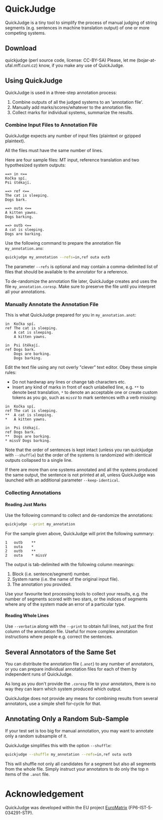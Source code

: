 # QuickJudge
QuickJudge is a tiny tool to simplify the process of manual judging of string segments (e.g. sentences in machine translation output) of one or more competing systems.

## Download
quickjudge (perl source code, license: CC-BY-SA)
Please, let me (bojar-at-ufal.mff.cuni.cz) know, if you make any use of QuickJudge.

## Using QuickJudge
QuickJudge is used in a three-step annotation process:

1. Combine outputs of all the judged systems to an 'annotation file'.
2. Manually add marks/scores/whatever to the annotation file.
3. Collect marks for individual systems, summarize the results.

### Combine Input Files to Annotation File
QuickJudge expects any number of input files (plaintext or gzipped plaintext).

All the files must have the same number of lines.

Here are four sample files: MT input, reference translation and two hypothesized system outputs:

```
==> in <==
Kočka spí.
Psi štěkají.

==> ref <==
The cat is sleeping.
Dogs bark.

==> outa <==
A kitten yawns.
Dogs barking.

==> outb <==
A cat is sleeping.
Dogs are barking.
```

Use the following command to prepare the annotation file ``my_annotation.ano``:

```bash
quickjudge my_annotation --refs=in,ref outa outb
```
The parameter ``--refs`` is optional and may contain a comma-delimited list of files that should be available to the annotator for a reference.

To de-randomize the annotation file later, QuickJudge creates and uses the file ``my_annotation.coresp``. Make sure to preserve the file until you interpret all your annotations.

### Manually Annotate the Annotation File
This is what QuickJudge prepared for you in ``my_annotation.anot``:

```
in	Kočka spí.
ref	The cat is sleeping.
	A cat is sleeping.
	A kitten yawns.

in	Psi štěkají.
ref	Dogs bark.
	Dogs are barking.
	Dogs barking.
```

Edit the text file using any not overly "clever" text editor. Obey these simple rules:

* Do not hardwrap any lines or change tab characters etc.
* Insert any kind of marks in front of each unlabelled line, e.g. ``**`` to denote best translation, `*` to denote an acceptable one or create custom tokens as you go, such as ``missV`` to mark sentences with a verb missing:

```
in	Kočka spí.
ref	The cat is sleeping.
**	A cat is sleeping.
*	A kitten yawns.

in	Psi štěkají.
ref	Dogs bark.
**	Dogs are barking.
* missV	Dogs barking.
```

Note that the order of sentences is kept intact (unless you ran quickjudge with ``--shuffle``) but the order of the systems is randomized with identical outputs collapsed to a single line.

If there are more than one systems annotated and all the systems produced the same output, the sentence is not printed at all, unless QuickJudge was launched with an additional parameter ``--keep-identical``.

### Collecting Annotations
#### Reading Just Marks
Use the following command to collect and de-randomize the annotations:

```bash
quickjudge --print my_annotation
```
For the sample given above, QuickJudge will print the following summary:

```
1	outb	**
1	outa	*
2	outb	**
2	outa	* missV
```
The output is tab-delimited with the following column meanings:

1. Block (i.e. sentence/segment) number.
2. System name (i.e. the name of the original input file).
3. The annotation you provided.

Use your favourite text processing tools to collect your results, e.g. the number of segments scored with two stars, or the indices of segments where any of the system made an error of a particular type.

#### Reading Whole Lines

Use ``--verbatim`` along with the ``--print`` to obtain full lines, not just the first column of the annotation file. Useful for more complex annotation instructions where people e.g. correct the sentences.

## Several Annotators of the Same Set
You can distribute the annotation file (``.anot``) to any number of annotators, or you can prepare individual annotation files for each of them by independent runs of QuickJudge.

As long as you don't provide the ``.coresp`` file to your annotators, there is no way they can learn which system produced which output.

QuickJudge does not provide any means for combining results from several annotators, use a simple shell for-cycle for that.

## Annotating Only a Random Sub-Sample
If your test set is too big for manual annotation, you may want to annotate only a random subsample of it.

QuickJudge simplifies this with the option ``--shuffle``:

```bash
quickjudge --shuffle my_annotation --refs=in,ref outa outb
```

This will shuffle not only all candidates for a segment but also all segments from the whole file. Simply instruct your annotators to do only the top n items of the ``.anot`` file.

# Acknowledgement
QuickJudge was developed within the EU project [EuroMatrix](http://www.euromatrix.net/) (FP6-IST-5-034291-STP).
